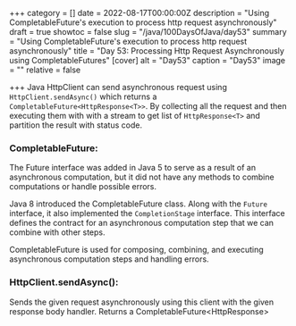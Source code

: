 +++
category = []
date = 2022-08-17T00:00:00Z
description = "Using CompletableFuture's execution to process http request asynchronously"
draft = true
showtoc = false
slug = "/java/100DaysOfJava/day53"
summary = "Using CompletableFuture's execution to process http request asynchronously"
title = "Day 53: Processing Http Request Asynchronously using CompletableFutures"
[cover]
alt = "Day53"
caption = "Day53"
image = ""
relative = false

+++
Java HttpClient can send asynchronous request using `HttpClient.sendAsync()` which returns a `CompletableFuture<HttpResponse<T>>`. By collecting all the request and then executing them with with a stream to get list of `HttpResponse<T>` and partition the result with status code. 


### CompletableFuture:


The Future interface was added in Java 5 to serve as a result of an asynchronous computation, but it did not have any methods to combine computations or handle possible errors.

Java 8 introduced the CompletableFuture class. Along with the `Future` interface, it also implemented the `CompletionStage` interface. This interface defines the contract for an asynchronous computation step that we can combine with other steps.

CompletableFuture is used for composing, combining, and executing asynchronous computation steps and handling errors.

### HttpClient.sendAsync():

Sends the given request asynchronously using this client with the given response body handler. Returns a CompletableFuture<HttpResponse<T>> 
  



